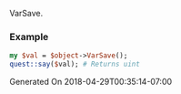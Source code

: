 VarSave.
### Example

```perl
my $val = $object->VarSave();
quest::say($val); # Returns uint
```


Generated On 2018-04-29T00:35:14-07:00